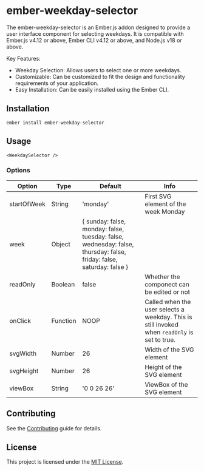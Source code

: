 # ember-weekday-selector

The ember-weekday-selector is an Ember.js addon designed to provide a user interface component for selecting weekdays. It is compatible with Ember.js v4.12 or above, Ember CLI v4.12 or above, and Node.js v18 or above.

Key Features:
- Weekday Selection: Allows users to select one or more weekdays.
- Customizable: Can be customized to fit the design and functionality requirements of your application.
- Easy Installation: Can be easily installed using the Ember CLI.

## Installation

```
ember install ember-weekday-selector
```

## Usage

```
<WeekdaySelector />
```

### Options

| Option      | Type     | Default                                                                                                              | Info                                                                                          |
| ----------- | -------- | -------------------------------------------------------------------------------------------------------------------- | --------------------------------------------------------------------------------------------- |
| startOfWeek | String   | 'monday'                                                                                                             | First SVG element of the week Monday                                                          |
| week        | Object   | { sunday: false, monday: false, tuesday: false, wednesday: false, thursday: false, friday: false,  saturday: false } |
| readOnly    | Boolean  | false                                                                                                                | Whether the componect can be edited or not                                                    |
| onClick     | Function | NOOP                                                                                                                 | Called when the user selects a weekday. This is still invoked when `readOnly` is set to true. |
| svgWidth    | Number   | 26                                                                                                                   | Width of the SVG element                                                                      |
| svgHeight   | Number   | 26                                                                                                                   | Height of the SVG element                                                                     |
| viewBox     | String   | '0 0 26 26'                                                                                                          | ViewBox of the SVG element                                                                    |


## Contributing

See the [Contributing](CONTRIBUTING.md) guide for details.

## License

This project is licensed under the [MIT License](LICENSE.md).
